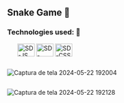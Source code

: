 <h2>Snake Game 🐍</h2> 

<h3>Technologies used: 🔧</h3> 
<ul>
  <img align="center" alt="SD-JS" height="30" width="40" src="https://cdn.jsdelivr.net/gh/devicons/devicon@latest/icons/javascript/javascript-original.svg">
  <img align="center" alt="SD-HTML" height="30" width="40" src="https://cdn.jsdelivr.net/gh/devicons/devicon@latest/icons/html5/html5-original.svg">
  <img align="center" alt="SD-CSS" height="30" width="40" src="https://cdn.jsdelivr.net/gh/devicons/devicon@latest/icons/css3/css3-original.svg">
</ul>

<h2 align="center"></h2>

![Captura de tela 2024-05-22 192004](https://github.com/SandynellyDiniz/snake-game/assets/160080540/4215cf18-0136-496d-91f6-0654a97b1de0)

<h2 align="center"></h2>

![Captura de tela 2024-05-22 192128](https://github.com/SandynellyDiniz/snake-game/assets/160080540/e5e83c9a-f235-4a21-ac01-322844b14fa7)

